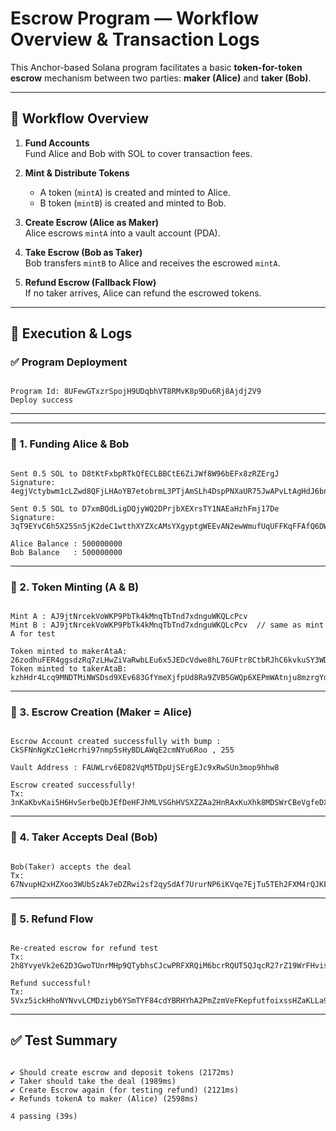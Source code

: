 # Escrow Program — Workflow Overview & Transaction Logs

This Anchor-based Solana program facilitates a basic **token-for-token escrow** mechanism between two parties: **maker (Alice)** and **taker (Bob)**.

---

## 🔄 Workflow Overview

1. **Fund Accounts**  
   Fund Alice and Bob with SOL to cover transaction fees.

2. **Mint & Distribute Tokens**  
   - A token (`mintA`) is created and minted to Alice.
   - B token (`mintB`) is created and minted to Bob.

3. **Create Escrow (Alice as Maker)**  
   Alice escrows `mintA` into a vault account (PDA).

4. **Take Escrow (Bob as Taker)**  
   Bob transfers `mintB` to Alice and receives the escrowed `mintA`.

5. **Refund Escrow (Fallback Flow)**  
   If no taker arrives, Alice can refund the escrowed tokens.

---

## 📜 Execution & Logs

### ✅ Program Deployment
```

Program Id: 8UFewGTxzrSpojH9UDqbhVT8RMvK8p9Du6Rj8Ajdj2V9
Deploy success

```

---


---

### 🔹 1. Funding Alice & Bob
```

Sent 0.5 SOL to D8tKtFxbpRTkQfECLBBCtE6ZiJWf8W96bEFx8zRZErgJ
Signature: 4egjVctybwm1cLZwd8QFjLHAoYB7etobrmL3PTjAmSLh4DspPNXaUR75JwAPvLtAgHdJ6bnFDbq2eDomyPzasQbV

Sent 0.5 SOL to D7xmBQdLigDQjyWQ2DPrjbXEXrsTY1NAEaHzhFmj17De
Signature: 3qT9EYvC6h5X25Sn5jK2deC1wtthXYZXcAMsYXgyptgWEEvAN2ewWmufUqUFFKqFFAfQ6DWig6UwzzKmdMZZ92Cf

Alice Balance : 500000000
Bob Balance   : 500000000

```

---

### 🔹 2. Token Minting (A & B)
```

Mint A : AJ9jtNrcekVoWKP9PbTk4kMnqTbTnd7xdnguWKQLcPcv
Mint B : AJ9jtNrcekVoWKP9PbTk4kMnqTbTnd7xdnguWKQLcPcv  // same as mint A for test

Token minted to makerAtaA: 26zodhuFER4ggsdzRq7zLHwZiVaRwbLEu6x5JEDcVdwe8hL76UFtr8CtbRJhC6kvkuSY3WD1N2cszoLMyv9WPfPv
Token minted to takerAtaB: kzhHdr4Lcq9MNDTMiNWSDsd9XEv683GfYmeXjfpUd8Ra9ZVB5GWQp6XEPmWAtnju8mzrgYdV3cbBcKEeWMBn1hL

```

---

### 🔹 3. Escrow Creation (Maker = Alice)
```

Escrow Account created successfully with bump :
CkSFNnNgKzC1eHcrhi97nmp5sHyBDLAWqE2cmNYu6Roo , 255

Vault Address : FAUWLrv6ED82VqM5TDpUjSErgEJc9xRwSUn3mop9hhw8

Escrow created successfully!
Tx: 3nKaKbvKai5H6HvSerbeQbJEfDeHFJhMLVSGhHVSXZZAa2HnRAxKuXhk8MDSWrCBeVgfeDXTpS1Lykzd5sbvYwRK

```

---

### 🔹 4. Taker Accepts Deal (Bob)
```

Bob(Taker) accepts the deal
Tx: 67NvupH2xHZXoo3WUbSzAk7eDZRwi2sf2qySdAf7UrurNP6iKVqe7EjTu5TEh2FXM4rQJKFBVFDTFoc8c1BBzRLE

```

---

### 🔹 5. Refund Flow
```

Re-created escrow for refund test
Tx: 2h8YvyeVk2e62D3GwoTUnrMHp9QTybhsCJcwPRFXRQiM6bcrRQUT5QJqcR27rZ19WrFHvis33rv9XM3jy9ZfVZbJ

Refund successful!
Tx: 5Vxz5ickHhoNYNvvLCMDziyb6YSmTYF84cdYBRHYhA2PmZzmVeFKepfutfoixssHZaKLLa9ZmBVhBsTVUPbakQSa

```

---

## ✅ Test Summary
```

✔ Should create escrow and deposit tokens (2172ms)
✔ Taker should take the deal (1989ms)
✔ Create Escrow again (for testing refund) (2121ms)
✔ Refunds tokenA to maker (Alice) (2598ms)

4 passing (39s)

```

